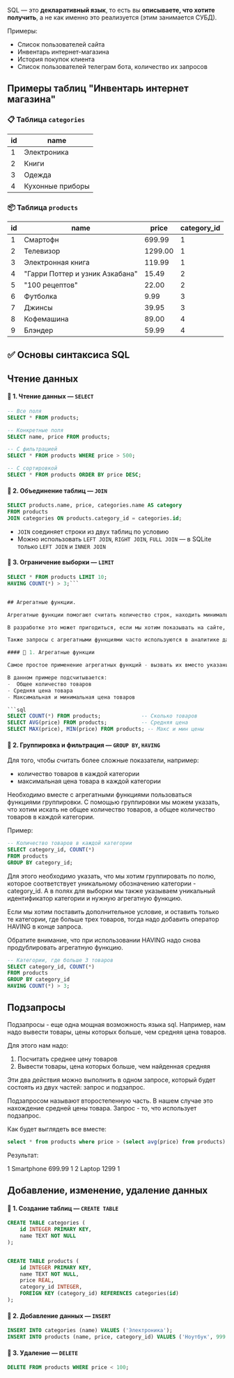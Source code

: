 
SQL — это **декларативный язык**, то есть вы **описываете, что хотите получить**, а не как именно это реализуется (этим занимается СУБД).

Примеры:
- Список пользователей сайта
- Инвентарь интернет-магазина
- История покупок клиента
- Список пользователей телеграм бота, количество их запросов

## Примеры таблиц "Инвентарь интернет магазина"

### 📋 Таблица `categories`

| id  | name             |
| --- | ---------------- |
| 1   | Электроника      |
| 2   | Книги            |
| 3   | Одежда           |
| 4   | Кухонные приборы |
### 📦 Таблица `products`

| id  | name                            | price   | category_id |
| --- | ------------------------------- | ------- | ----------- |
| 1   | Смартофн                        | 699.99  | 1           |
| 2   | Телевизор                       | 1299.00 | 1           |
| 3   | Электронная книга               | 119.99  | 1           |
| 4   | "Гарри Поттер и узник Азкабана" | 15.49   | 2           |
| 5   | "100 рецептов"                  | 22.00   | 2           |
| 6   | Футболка                        | 9.99    | 3           |
| 7   | Джинсы                          | 39.95   | 3           |
| 8   | Кофемашина                      | 89.00   | 4           |
| 9   | Блэндер                         | 59.99   | 4           |


## ✅ Основы синтаксиса SQL

## Чтение данных

#### 📌 1. Чтение данных — `SELECT`

```sql
-- Все поля
SELECT * FROM products;

-- Конкретные поля
SELECT name, price FROM products;

-- С фильтрацией
SELECT * FROM products WHERE price > 500;

-- С сортировкой
SELECT * FROM products ORDER BY price DESC;
```

#### 📌 2. Объединение таблиц — `JOIN`
```sql
SELECT products.name, price, categories.name AS category
FROM products
JOIN categories ON products.category_id = categories.id;
```

- `JOIN` соединяет строки из двух таблиц по условию
- Можно использовать `LEFT JOIN`, `RIGHT JOIN`, `FULL JOIN` — в SQLite только `LEFT JOIN` и `INNER JOIN`

#### 📌 3. Ограничение выборки — `LIMIT`

```sql
SELECT * FROM products LIMIT 10;
HAVING COUNT(*) > 3;```


## Агрегатные функции. 

Агрегатные функции помогают считать количество строк, находить минимальное, максимальное, среднее значение в пределах диапазона строк. 

В разработке это может пригодиться, если мы хотим показывать на сайте, сколько товаров в какой категории у нас содержится. 

Также запросы с агрегатными функциями часто используются в аналитике данных для подсчета нужных для бизнеса показателей. 

#### 📌 1. Агрегатные функции

Самое простое применение агрегатных функций - вызвать их вместо указания имен столбцов в обычном запросе. 

В данном примере подсчитывается: 
-  Общее количество товаров
- Средняя цена товара
- Максимальная и минимальная цена товаров

```sql
SELECT COUNT(*) FROM products;             -- Сколько товаров
SELECT AVG(price) FROM products;           -- Средняя цена
SELECT MAX(price), MIN(price) FROM products; -- Макс и мин цены
```

#### 📌 2.  Группировка и фильтрация — `GROUP BY`, `HAVING`

Для того, чтобы считать более сложные показатели, например:
- количество товаров в каждой категории
- максимальная цена товара в каждой категории 

Необходимо вместе с агрегатными функциями пользоваться функциями группировки. С помощью группировки мы можем указать, что хотим искать не общее количество товаров, а общее количество товаров в каждой категории. 

Пример: 
```sql
-- Количество товаров в каждой категории
SELECT category_id, COUNT(*) 
FROM products
GROUP BY category_id;
```

Для этого необходимо указать, что мы хотим группировать по полю, которое соответствует уникальному обозначению категории - category_id. А в полях для выборки мы также указываем уникальный идентификатор категории и нужную агрегатную функцию. 

Если мы хотим поставить дополнительное условие, и оставить только те категории, где больше трех товаров, тогда надо добавить оператор HAVING в конце запроса. 

Обратите внимание, что при использовании HAVING надо снова продублировать агрегатную функцию. 

```sql
-- Категории, где больше 3 товаров
SELECT category_id, COUNT(*) 
FROM products
GROUP BY category_id
HAVING COUNT(*) > 3;
```

## Подзапросы

Подзапросы - еще одна мощная возможность языка sql. 
Например, нам надо вывести товары, цены которых больше, чем средняя цена товаров.

Для этого нам надо: 
1. Посчитать среднее цену товаров
2. Вывести товары, цена которых больше, чем найденная средняя

Эти два действия можно выполнить в одном запросе, который будет состоять из двух частей: запрос и подзапрос. 

Подзапросом называют второстепенную часть. В нашем случае это нахождение средней цены товара. 
Запрос - то, что использует подзапрос. 

Как будет выглядеть все вместе: 

```sql
select * from products where price > (select avg(price) from products)
```

Результат: 

1	Smartphone	699.99	1
2	Laptop	1299	1


## Добавление, изменение, удаление данных 

#### 📌 1. Создание таблиц — `CREATE TABLE`

```sql
CREATE TABLE categories (
    id INTEGER PRIMARY KEY,
    name TEXT NOT NULL
);
```

```sql

CREATE TABLE products (
    id INTEGER PRIMARY KEY,
    name TEXT NOT NULL,
    price REAL,
    category_id INTEGER,
    FOREIGN KEY (category_id) REFERENCES categories(id)
);
```


#### 📌 2. Добавление данных — `INSERT`

```sql
INSERT INTO categories (name) VALUES ('Электроника');
INSERT INTO products (name, price, category_id) VALUES ('Ноутбук', 999.99, 1);
```

#### 📌 3. Удаление — `DELETE`

```sql
DELETE FROM products WHERE price < 100;
```

